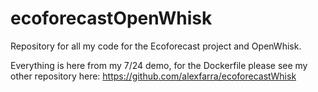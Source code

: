 # ecoforecastOpenWhisk
Repository for all my code for the Ecoforecast project and OpenWhisk.

Everything is here from my 7/24 demo, for the Dockerfile please see my other repository here: https://github.com/alexfarra/ecoforecastWhisk
